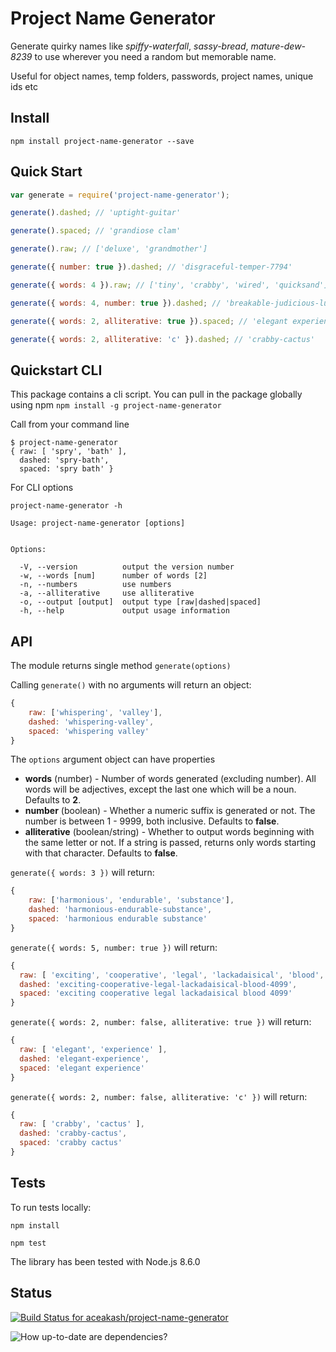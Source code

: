 # Project Name Generator

Generate quirky names like *spiffy-waterfall*, *sassy-bread*, *mature-dew-8239* to use wherever you need a random but memorable name.

Useful for object names, temp folders, passwords, project names, unique ids etc

## Install
`npm install project-name-generator --save`

## Quick Start
```javascript
var generate = require('project-name-generator');

generate().dashed; // 'uptight-guitar'

generate().spaced; // 'grandiose clam'

generate().raw; // ['deluxe', 'grandmother']

generate({ number: true }).dashed; // 'disgraceful-temper-7794'

generate({ words: 4 }).raw; // ['tiny', 'crabby', 'wired', 'quicksand']

generate({ words: 4, number: true }).dashed; // 'breakable-judicious-luxuriant-tax-3931'

generate({ words: 2, alliterative: true }).spaced; // 'elegant experience'

generate({ words: 2, alliterative: 'c' }).dashed; // 'crabby-cactus'

```

## Quickstart CLI
This package contains a cli script.  You can pull in the package globally using npm
`npm install -g project-name-generator`

Call from your command line
```
$ project-name-generator
{ raw: [ 'spry', 'bath' ],
  dashed: 'spry-bath',
  spaced: 'spry bath' }
```

For CLI options 
```
project-name-generator -h

Usage: project-name-generator [options]


Options:

  -V, --version          output the version number
  -w, --words [num]      number of words [2]
  -n, --numbers          use numbers
  -a, --alliterative     use alliterative
  -o, --output [output]  output type [raw|dashed|spaced]
  -h, --help             output usage information
```

## API
The module returns single method `generate(options)`

Calling `generate()` with no arguments will return an object:
```javascript
{
    raw: ['whispering', 'valley'],
    dashed: 'whispering-valley',
    spaced: 'whispering valley'
}
```

The `options` argument object can have properties

* **words** (number) - Number of words generated (excluding number). All words will be adjectives, except the last one which will be a noun. Defaults to **2**.
* **number** (boolean) - Whether a numeric suffix is generated or not. The number is between 1 - 9999, both inclusive. Defaults to **false**.
* **alliterative** (boolean/string) - Whether to output words beginning with the same letter or not. If a string is passed, returns only words starting with that character. Defaults to **false**.

`generate({ words: 3 })` will return:
```javascript
{
    raw: ['harmonious', 'endurable', 'substance'],
    dashed: 'harmonious-endurable-substance',
    spaced: 'harmonious endurable substance'
}
```

`generate({ words: 5, number: true })` will return:
```javascript
{
  raw: [ 'exciting', 'cooperative', 'legal', 'lackadaisical', 'blood', 4099 ],
  dashed: 'exciting-cooperative-legal-lackadaisical-blood-4099',
  spaced: 'exciting cooperative legal lackadaisical blood 4099'
}
```

`generate({ words: 2, number: false, alliterative: true })` will return:
```javascript
{
  raw: [ 'elegant', 'experience' ],
  dashed: 'elegant-experience',
  spaced: 'elegant experience'
}
```

`generate({ words: 2, number: false, alliterative: 'c' })` will return:
```javascript
{
  raw: [ 'crabby', 'cactus' ],
  dashed: 'crabby-cactus',
  spaced: 'crabby cactus'
}
```

## Tests
To run tests locally:
```
npm install

npm test
```

The library has been tested with Node.js 8.6.0

## Status
[ ![Build Status for aceakash/project-name-generator](https://codeship.com/projects/261b5340-4472-0134-6925-4ed1b3e90ffc/status?branch=master)](https://codeship.com/projects/168462)

![How up-to-date are dependencies?](https://david-dm.org/aceakash/project-name-generator.svg)
